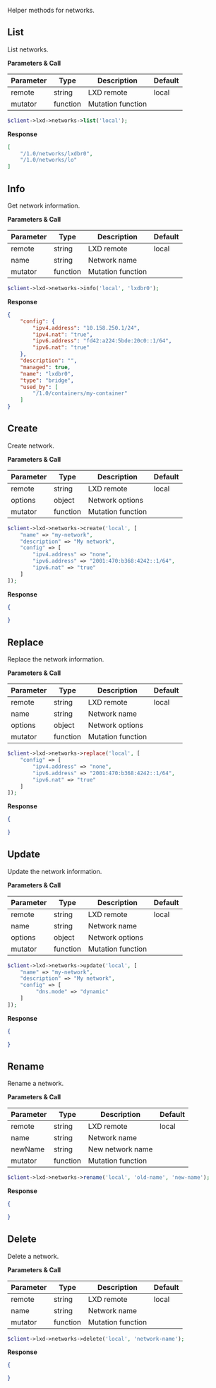 Helper methods for networks.

## List

List networks.

**Parameters & Call**

| Parameter    | Type          | Description   | Default       |
| ----------   | ------------- | ------------- | ------------- | 
| remote       | string        | LXD remote    | local         |
| mutator      | function      | Mutation function |           |
 
``` php
$client->lxd->networks->list('local');
```

**Response**
``` json
[
    "/1.0/networks/lxdbr0",
    "/1.0/networks/lo"
]
```

## Info

Get network information.

**Parameters & Call**

| Parameter    | Type          | Description   | Default       |
| ----------   | ------------- | ------------- | ------------- | 
| remote       | string        | LXD remote    | local         |
| name         | string        | Network name  |               |
| mutator      | function      | Mutation function |           |

``` php
$client->lxd->networks->info('local', 'lxdbr0');
```

**Response**

``` json
{
    "config": {
        "ipv4.address": "10.158.250.1/24",
        "ipv4.nat": "true",
        "ipv6.address": "fd42:a224:5bde:20c0::1/64",
        "ipv6.nat": "true"
    },
    "description": "",
    "managed": true,
    "name": "lxdbr0",
    "type": "bridge",
    "used_by": [
        "/1.0/containers/my-container"
    ]
}
```

## Create

Create network.

**Parameters & Call**

| Parameter    | Type          | Description   | Default       |
| ----------   | ------------- | ------------- | ------------- | 
| remote       | string        | LXD remote    | local         |
| options      | object        | Network options   |           |
| mutator      | function      | Mutation function |           |

``` php
$client->lxd->networks->create('local', [
    "name" => "my-network",
    "description" => "My network",
    "config" => [
        "ipv4.address" => "none",
        "ipv6.address" => "2001:470:b368:4242::1/64",
        "ipv6.nat" => "true"
    ]
]);
```

**Response**

``` json
{
    
}
```

## Replace

Replace the network information.

**Parameters & Call**

| Parameter    | Type          | Description   | Default       |
| ----------   | ------------- | ------------- | ------------- | 
| remote       | string        | LXD remote    | local         |
| name         | string        | Network name  |               |
| options      | object        | Network options   |           |
| mutator      | function      | Mutation function |           |

``` php
$client->lxd->networks->replace('local', [
    "config" => [
        "ipv4.address" => "none",
        "ipv6.address" => "2001:470:b368:4242::1/64",
        "ipv6.nat" => "true"
    ]
]);
```

**Response**

``` json
{
	
}
```

## Update

Update the network information.

**Parameters & Call**

| Parameter    | Type          | Description   | Default       |
| ----------   | ------------- | ------------- | ------------- | 
| remote       | string        | LXD remote    | local         |
| name         | string        | Network name  |               |
| options      | object        | Network options   |           |
| mutator      | function      | Mutation function |           |

``` php
$client->lxd->networks->update('local', [
    "name" => "my-network",
    "description" => "My network",
    "config" => [
         "dns.mode" => "dynamic"
    ]
]);
```

**Response**

``` json
{
	
}
```

## Rename

Rename a network.

**Parameters & Call**

| Parameter    | Type          | Description   | Default       |
| ----------   | ------------- | ------------- | ------------- | 
| remote       | string        | LXD remote    | local         |
| name         | string        | Network name  |               |
| newName      | string        | New network name  |           |
| mutator      | function      | Mutation function |           |

``` php
$client->lxd->networks->rename('local', 'old-name', 'new-name');
```

**Response**

``` json
{
	
}
```

## Delete

Delete a network.

**Parameters & Call**

| Parameter    | Type          | Description   | Default       |
| ----------   | ------------- | ------------- | ------------- | 
| remote       | string        | LXD remote    | local         |
| name         | string        | Network name  |               |
| mutator      | function      | Mutation function |           |

``` php
$client->lxd->networks->delete('local', 'network-name');
```

**Response**

``` json
{
	
}
```